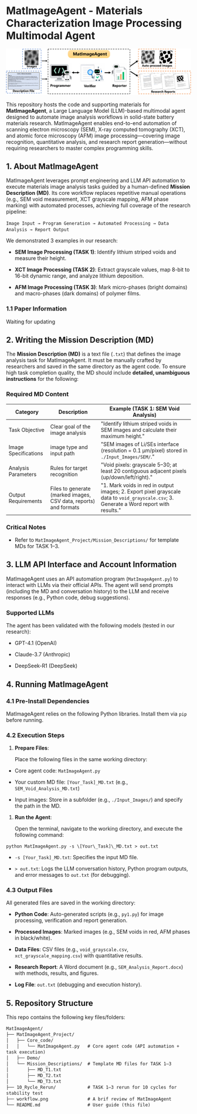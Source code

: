 # MatImageAgent - Materials Characterization Image Processing Multimodal Agent

![MyWorkflow](https://github.com/menghaoyoung/Images_Process_Agent/raw/main/workflow.png)

This repository hosts the code and supporting materials for **MatImageAgent**, a Large Language Model (LLM)-based multimodal agent designed to automate image analysis workflows in solid-state battery materials research. MatImageAgent enables end-to-end automation of scanning electron microscopy (SEM), X-ray computed tomography (XCT), and atomic force microscopy (AFM) image processing—covering image recognition, quantitative analysis, and research report generation—without requiring researchers to master complex programming skills.

## 1. About MatImageAgent

MatImageAgent leverages prompt engineering and LLM API automation to execute materials image analysis tasks guided by a human-defined **Mission Description (MD)**. Its core workflow replaces repetitive manual operations (e.g., SEM void measurement, XCT grayscale mapping, AFM phase marking) with automated processes, achieving full coverage of the research pipeline:

`Image Input → Program Generation → Automated Processing → Data Analysis → Report Output`

We demonstrated 3 examples in our research:



*   **SEM Image Processing (TASK 1)**: Identify lithium striped voids and measure their height.

*   **XCT Image Processing (TASK 2)**: Extract grayscale values, map 8-bit to 16-bit dynamic range, and analyze lithium deposition.

*   **AFM Image Processing (TASK 3)**: Mark micro-phases (bright domains) and macro-phases (dark domains) of polymer films.

### 1.1 Paper Information

Waiting for updating

## 2. Writing the Mission Description (MD)

The **Mission Description (MD)** is a text file (`.txt`) that defines the image analysis task for MatImageAgent. It must be manually crafted by researchers and saved in the same directory as the agent code. To ensure high task completion quality, the MD should include **detailed, unambiguous instructions** for the following:

### Required MD Content



| Category             | Description                                                            | Example (TASK 1: SEM Void Analysis)                                                                                                      |
| -------------------- | ---------------------------------------------------------------------- | ---------------------------------------------------------------------------------------------------------------------------------------- |
| Task Objective       | Clear goal of the image analysis                                       | "Identify lithium striped voids in SEM images and calculate their maximum height."                                                       |
| Image Specifications | image type and input path                                              | "SEM images of Li/SEs interface (resolution = 0.1 μm/pixel) stored in `./Input_Images/SEM/`."                                            |
| Analysis Parameters  | Rules for target recognition | "Void pixels: grayscale 5–30; at least 20 contiguous adjacent pixels (up/down/left/right)."                                              |
| Output Requirements  | Files to generate (marked images, CSV data, reports) and formats       | "1. Mark voids in red in output images; 2. Export pixel grayscale data to `void_grayscale.csv`; 3. Generate a Word report with results." |

### Critical Notes


*   Refer to `MatImageAgent_Project/Mission_Descriptions/` for template MDs for TASK 1–3.

## 3. LLM API Interface and Account Information

MatImageAgent uses an API automation program (`MatImageAgent.py`) to interact with LLMs via their official APIs. The agent will send prompts (including the MD and conversation history) to the LLM and receive responses (e.g., Python code, debug suggestions).

### Supported LLMs

The agent has been validated with the following models (tested in our research):



*   GPT-4.1 (OpenAI)

*   Claude-3.7 (Anthropic)

*   DeepSeek-R1 (DeepSeek)


## 4. Running MatImageAgent

### 4.1 Pre-Install Dependencies

MatImageAgent relies on the following Python libraries. Install them via `pip` before running.


### 4.2 Execution Steps


1.  **Prepare Files**:

    Place the following files in the same working directory:

*   Core agent code: `MatImageAgent.py`

*   Your custom MD file: `[Your_Task]_MD.txt` (e.g., `SEM_Void_Analysis_MD.txt`)

*   Input images: Store in a subfolder (e.g., `./Input_Images/`) and specify the path in the MD.

1.  **Run the Agent**:

    Open the terminal, navigate to the working directory, and execute the following command:


```
python MatImageAgent.py -s \[Your\_Task]\_MD.txt > out.txt
```


*   `-s [Your_Task]_MD.txt`: Specifies the input MD file.

*   `> out.txt`: Logs the LLM conversation history, Python program outputs, and error messages to `out.txt` (for debugging).

### 4.3 Output Files

All generated files are saved in the working directory:



*   **Python Code**: Auto-generated scripts (e.g., `py1.py`) for image processing, verification and report generation.

*   **Processed Images**: Marked images (e.g., SEM voids in red, AFM phases in black/white).

*   **Data Files**: CSV files (e.g., `void_grayscale.csv`, `xct_grayscale_mapping.csv`) with quantitative results.

*   **Research Report**: A Word document (e.g., `SEM_Analysis_Report.docx`) with methods, results, and figures.

*   **Log File**: `out.txt` (debugging and execution history).

## 5. Repository Structure

This repo contains the following key files/folders:



```
MatImageAgent/
├── MatImageAgent_Project/
│   ├── Core_code/
│   │   └── MatImageAgent.py   # Core agent code (API automation + task execution)
│   ├── Demo/
│   └── Mission_Descriptions/  # Template MD files for TASK 1–3
│       ├── MD_T1.txt
│       ├── MD_T2.txt
│       └── MD_T3.txt
├── 10_Rycle_Rerun/            # TASK 1–3 rerun for 10 cycles for stability test
├── workflow.png               # A brif review of MatImageAgent
└── README.md                  # User guide (this file)
```
